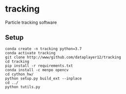 # tracking
Particle tracking software


## Setup

```Shell
conda create -n tracking python=3.7
conda activate tracking
git clone http://www/github.com/dataplayer12/tracking
cd tracking
pip install -r requirements.txt
conda install -c menpo opencv
cd cython_hw/
python setup.py build_ext --inplace
cd ../
python tutils.py
```
